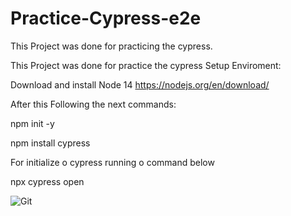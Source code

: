 # Practice-Cypress-e2e
This Project was done for practicing the cypress.

This Project was done for practice the cypress
Setup Enviroment:

Download and install Node 14
https://nodejs.org/en/download/

After this
Following the next commands:

npm init -y

npm install cypress

For initialize o cypress running o command below 

npx cypress open


![Git](https://user-images.githubusercontent.com/50002754/119071096-93882f80-b9bf-11eb-8216-e67fdeb6b18d.PNG)

